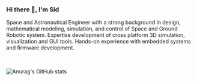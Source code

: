 ### Hi there 👋, I'm Sid
Space and Astronautical Engineer with a strong background in design, mathematical modeling, simulation, and control of Space and Ground Robotic system. Expertise development of cross platform 3D simulation, visualization and GUI tools. Hands-on experience with embedded systems and firmware development.


<img src="https://upload.wikimedia.org/wikipedia/commons/1/18/ISO_C%2B%2B_Logo.svg" width = "16"> <img src="https://upload.wikimedia.org/wikipedia/commons/thumb/1/13/Cmake.svg/900px-Cmake.svg.png" width = "16"> <img src="https://upload.wikimedia.org/wikipedia/commons/thumb/b/b0/NewTux.svg/800px-NewTux.svg.png" width ="16"> <img src="https://upload.wikimedia.org/wikipedia/commons/5/5f/Windows_logo_-_2012.svg" width = "16">

![Anurag's GitHub stats](https://github-readme-stats.vercel.app/api?username=siddharthdeore&show_icons=true&theme=radical)

<!--
## Publications
1.   S. N. Deore, F. Santoni, F. Piergentili, and P. Marzioli. Attitude control of a fast retargeting agile nanosatellite usingNeural Network based steering for Variable Speed Control Moment Gyroscopes.  Number June, Saint Petersburg,Russia, 2021. International Astronautical Federation (IAF)
2.  S. N. Deore, F. Santoni, F. Piergentili, and P. Marzioli. Design and Manufacturing of Hardware in Loop simulationtestbed equipped with Variable Speed Control Moment Gyroscopes Siddharth Nimbajirao Deore.  Number June,Petersburg, St Federation, Russian, 2021. International Astronautical Federation (IAF)
-->


<!--
![Anurag's GitHub stats](https://github-readme-stats.vercel.app/api?username=siddharthdeore&show_icons=true&theme=radical)

**siddharthdeore/siddharthdeore** is a ✨ _special_ ✨ repository because its `README.md` (this file) appears on your GitHub profile.
-->
<!-- 
[![trophy](https://github-profile-trophy.vercel.app/?username=siddharthdeore&theme=nord)](https://github.com/ryo-ma/github-profile-trophy)
-->

<!-- 
[![Top Langs](https://github-readme-stats.vercel.app/api/top-langs/?username=siddharthdeore)](https://github.com/anuraghazra/github-readme-stats)
-->

<!-- 

Here are some ideas to get you started:

- 🔭 I’m currently working on ...
- 🌱 I’m currently learning ...
- 👯 I’m looking to collaborate on ...
- 🤔 I’m looking for help with ...
- 💬 Ask me about ...
- 📫 How to reach me: ...
- 😄 Pronouns: ...
- ⚡ Fun fact: ...
-->
